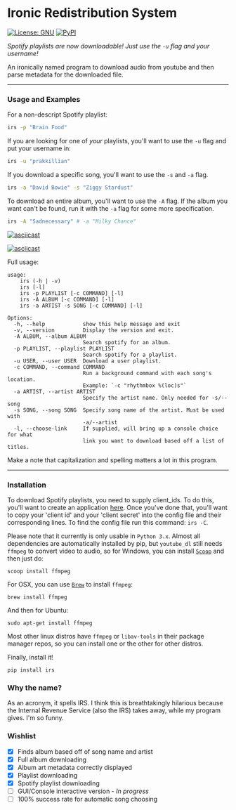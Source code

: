 # Ironic Redistribution System
[![License: GNU](https://img.shields.io/badge/License-GNU-yellow.svg)](http://www.gnu.org/licenses/gpl.html)
[![PyPI](https://img.shields.io/badge/PyPi-Python_3.x-blue.svg)](https://pypi.python.org/pypi/irs)

<em>Spotify playlists are now downloadable! Just use the `-u` flag and your username!</em>

An ironically named program to download audio from youtube and then parse metadata for the downloaded file.
___
### Usage and Examples
For a non-descript Spotify playlist:
```bash
irs -p "Brain Food"
```
If you are looking for one of *your* playlists, you'll want to use the `-u` flag and put your username in:
```bash
irs -u "prakkillian"
```
If you download a specific song, you'll want to use the `-s` and `-a` flag.
```bash
irs -a "David Bowie" -s "Ziggy Stardust"
```
To download an entire album, you'll want to use the `-A` flag. If the album you want can't be found, run it with the `-a` flag for some more specification.
```bash
irs -A "Sadnecessary" # -a "Milky Chance"
```
[![asciicast](https://asciinema.org/a/5aijmkdux6nk8ckhke0jmzlyq.png)](https://asciinema.org/a/5aijmkdux6nk8ckhke0jmzlyq?speed=3&autoplay=true)

[![asciicast](https://asciinema.org/a/8kb9882j4cbtd4hwbsbb7h0ia.png)](https://asciinema.org/a/8kb9882j4cbtd4hwbsbb7h0ia?speed=3)

Full usage:
```
usage:
    irs (-h | -v)
    irs [-l]
    irs -p PLAYLIST [-c COMMAND] [-l]
    irs -A ALBUM [-c COMMAND] [-l]
    irs -a ARTIST -s SONG [-c COMMAND] [-l]

Options:
  -h, --help            show this help message and exit
  -v, --version         Display the version and exit.
  -A ALBUM, --album ALBUM
                        Search spotify for an album.
  -p PLAYLIST, --playlist PLAYLIST
                        Search spotify for a playlist.
  -u USER, --user USER  Download a user playlist.
  -c COMMAND, --command COMMAND
                        Run a background command with each song's location.
                        Example: `-c "rhythmbox %(loc)s"`
  -a ARTIST, --artist ARTIST
                        Specify the artist name. Only needed for -s/--song
  -s SONG, --song SONG  Specify song name of the artist. Must be used with
                        -a/--artist
  -l, --choose-link     If supplied, will bring up a console choice for what
                        link you want to download based off a list of titles.
```
Make a note that capitalization and spelling matters a lot in this program.

___
### Installation
To download Spotify playlists, you need to supply client_ids. To do this, you'll want to create an application [here](https://developer.spotify.com/my-applications/#!/applications/create). Once you've done that, you'll want to copy your 'client id' and your 'client secret' into the config file and their corresponding lines. To find the config file run this command: `irs -C`.

Please note that it currently is only usable in `Python 3.x`. Almost all dependencies are automatically installed by pip, but `youtube_dl` still needs `ffmpeg` to convert video to audio, so for Windows, you can install [`Scoop`](http://scoop.sh/) and then just do:
```
scoop install ffmpeg
```
For OSX, you can use [`Brew`](http://brew.sh/) to install `ffmpeg`:
```
brew install ffmpeg
```
And then for Ubuntu:
```
sudo apt-get install ffmpeg
```
Most other linux distros have `ffmpeg` or `libav-tools` in their package manager repos, so you can install one or the other for other distros.

Finally, install it!
```
pip install irs
```

### Why the name?
As an acronym, it spells IRS. I think this is breathtakingly hilarious because the Internal Revenue Service (also the IRS) takes away, while my program gives. I'm so funny.


### Wishlist
 - [x] Finds album based off of song name and artist
 - [x] Full album downloading
 - [x] Album art metadata correctly displayed
 - [x] Playlist downloading
 - [x] Spotify playlist downloading
 - [ ] GUI/Console interactive version - <em>In progress</em>
 - [ ] 100% success rate for automatic song choosing
